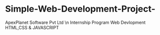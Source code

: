 # Simple-Web-Development-Project-
ApexPlanet Software Pvt Ltd \n
Internship Program Web Devlopment 
HTML,CSS & JAVASCRIPT
